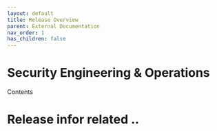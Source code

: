 ```yaml
---
layout: default
title: Release Overview
parent: External Documentation
nav_order: 1
has_children: false
---
```


#  Security Engineering & Operations 

Contents



# Release infor related ..
